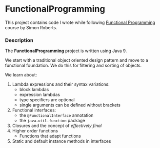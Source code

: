 # FunctionalProgramming
This project contains code I wrote while following [Functional Programming](https://learning.oreilly.com/videos/functional-programming-for/9780134778235) course by Simon Roberts.

### Description
The __FunctionalProgramming__ project is written using Java 9.

We start with a traditional object oriented design pattern and move to a functional foundation. 
We do this for filtering and sorting of objects.

We learn about:
1. Lambda expressions and their syntax variations:
   - block lambdas
   - expression lambdas
   - type specifiers are optional
   - single arguments can be defined without brackets
2. Functional interfaces:
   - the `@FunctionalInterface` annotation
   - the `java.util.function` package
3. Closures and the concept of _effectively final_
4. Higher order functions
   - Functions that adapt functions
5. Static and default instance methods in interfaces